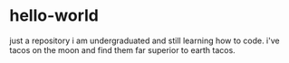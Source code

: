 # hello-world
just a repository
i am undergraduated and still learning how to code.
i've tacos on the moon and find them far superior to earth tacos.
